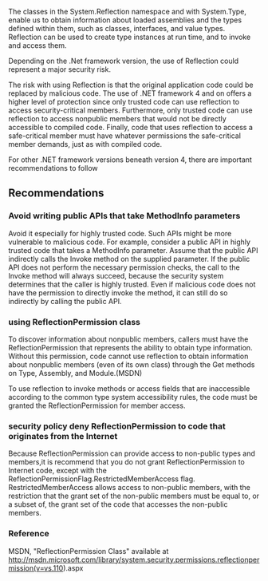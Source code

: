 The classes in the System.Reflection namespace and with System.Type,
enable us to obtain information about loaded assemblies and the types
defined within them, such as classes, interfaces, and value types.
Reflection can be used to create type instances at run time, and to
invoke and access them.

Depending on the .Net framework version, the use of Reflection could
represent a major security risk.

The risk with using Reflection is that the original application code
could be replaced by malicious code. The use of .NET framework 4 and on
offers a higher level of protection since only trusted code can use
reflection to access security-critical members. Furthermore, only
trusted code can use reflection to access nonpublic members that would
not be directly accessible to compiled code. Finally, code that uses
reflection to access a safe-critical member must have whatever
permissions the safe-critical member demands, just as with compiled
code.

For other .NET framework versions beneath version 4, there are important
recommendations to follow

## Recommendations

### Avoid writing public APIs that take MethodInfo parameters

Avoid it especially for highly trusted code. Such APIs might be more
vulnerable to malicious code. For example, consider a public API in
highly trusted code that takes a MethodInfo parameter. Assume that the
public API indirectly calls the Invoke method on the supplied parameter.
If the public API does not perform the necessary permission checks, the
call to the Invoke method will always succeed, because the security
system determines that the caller is highly trusted. Even if malicious
code does not have the permission to directly invoke the method, it can
still do so indirectly by calling the public API.

### using ReflectionPermission class

To discover information about nonpublic members, callers must have the
ReflectionPermission that represents the ability to obtain type
information. Without this permission, code cannot use reflection to
obtain information about nonpublic members (even of its own class)
through the Get methods on Type, Assembly, and Module.(MSDN)

To use reflection to invoke methods or access fields that are
inaccessible according to the common type system accessibility rules,
the code must be granted the ReflectionPermission for member access.

### security policy deny ReflectionPermission to code that originates from the Internet

Because ReflectionPermission can provide access to non-public types and
members,it is recommend that you do not grant ReflectionPermission to
Internet code, except with the
ReflectionPermissionFlag.RestrictedMemberAccess flag.
RestrictedMemberAccess allows access to non-public members, with the
restriction that the grant set of the non-public members must be equal
to, or a subset of, the grant set of the code that accesses the
non-public members.

### Reference

MSDN, "ReflectionPermission Class" available at
<http://msdn.microsoft.com/library/system.security.permissions.reflectionpermission(v=vs.110>).aspx